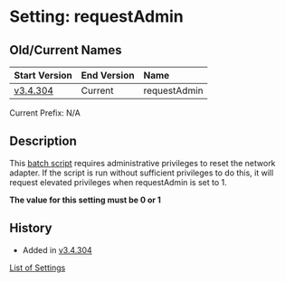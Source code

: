 # Setting: requestAdmin #


## Old/Current Names ##
| Start Version | End Version | Name |
|:--------------|:------------|:-----|
| [v3.4.304](https://code.google.com/p/quick-net-fix/source/detail?r=34ac4a88acc829fffb4db84cc8dd100c75faa769) | Current | requestAdmin |

Current Prefix: N/A



## Description ##
This <a href='http://en.wikipedia.org/wiki/Batch_file' title="If you don't know what this is, just think of it as a Windows program that can be edited with Notepad">batch script</a> requires administrative privileges to reset the network adapter. If the script is run without sufficient privileges to do this, it will request elevated privileges when requestAdmin is set to 1.



**The value for this setting must be 0 or 1**


## History ##
  * Added in [v3.4.304](https://code.google.com/p/quick-net-fix/source/detail?r=34ac4a88acc829fffb4db84cc8dd100c75faa769)



[List of Settings](Settings.md)